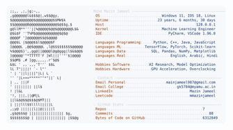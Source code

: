<picture>
  <source srcset="https://raw.githubusercontent.com/mmazinjameel/mmazinjameel/main/dark_mode.svg?v=1749060890" media="(prefers-color-scheme: dark)">
  <img src="https://raw.githubusercontent.com/mmazinjameel/mmazinjameel/main/light_mode.svg?v=1749060890">
</picture>
